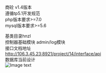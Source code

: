商砼 v1.4版本  
遵循tp5.1开发规范  
php版本要求>=7.0  
mysql版本要求>=5.6  

基类目录hnzl  
控制器基础模块 admin/log模块  
接口文档地址  
http://106.3.45.23:8921/project/14/interface/api  
数据库当前设计  
![Image text](http://106.3.45.23:8999/gaopan/stv1/raw/fbdee5fa78079136df91c42ba6199d533b6b25d6/databases/v1.4.png)
